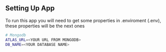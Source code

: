 ## Setting Up App
To run this app you will need to get some properties in .enviroment (.env), these properties will be the next ones

```sh
# Mongodb
ATLAS_URL=<YOUR URL FROM MONGODB>
DB_NAME=<YOUR DATABASE NAME>
```